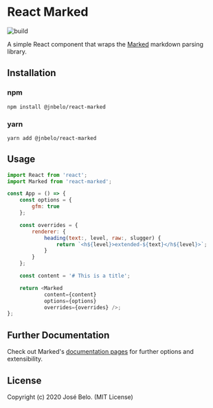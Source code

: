 # React Marked

![build](https://github.com/jnbelo/react-marked/workflows/build/badge.svg)

A simple React component that wraps the [Marked](https://github.com/markedjs/marked) markdown parsing library.

## Installation

### npm

```
npm install @jnbelo/react-marked
```

### yarn

```
yarn add @jnbelo/react-marked
```

## Usage

```javascript
import React from 'react';
import Marked from 'react-marked';

const App = () => {
    const options = {
        gfm: true
    };

    const overrides = {
        renderer: {
            heading(text:, level, raw:, slugger) {
                return `<h${level}>extended-${text}</h${level}>`;
            }
        }
    };

    const content = '# This is a title';

    return <Marked
            content={content}
            options={options}
            overrides={overrides} />;
};
```

## Further Documentation

Check out Marked's [documentation pages](https://marked.js.org/) for further options and extensibility.

## License

Copyright (c) 2020 José Belo. (MIT License)
